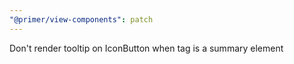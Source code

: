 ```yaml
---
"@primer/view-components": patch
---
```


Don't render tooltip on IconButton when tag is a summary element
